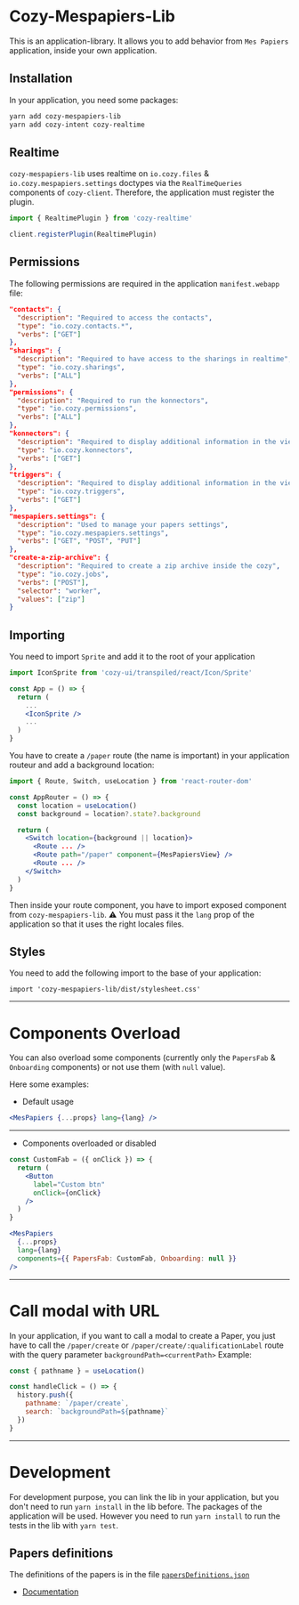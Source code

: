 # Cozy-Mespapiers-Lib

This is an application-library. It allows you to add behavior from `Mes Papiers` application, inside your own application.

## Installation

In your application, you need some packages:

```bash
yarn add cozy-mespapiers-lib
yarn add cozy-intent cozy-realtime
```

## Realtime

`cozy-mespapiers-lib` uses realtime on `io.cozy.files` & `io.cozy.mespapiers.settings` doctypes via the `RealTimeQueries` components of `cozy-client`.
Therefore, the application must register the plugin.

```jsx
import { RealtimePlugin } from 'cozy-realtime'

client.registerPlugin(RealtimePlugin)
```

## Permissions

The following permissions are required in the application `manifest.webapp` file:

```json
"contacts": {
  "description": "Required to access the contacts",
  "type": "io.cozy.contacts.*",
  "verbs": ["GET"]
},
"sharings": {
  "description": "Required to have access to the sharings in realtime",
  "type": "io.cozy.sharings",
  "verbs": ["ALL"]
},
"permissions": {
  "description": "Required to run the konnectors",
  "type": "io.cozy.permissions",
  "verbs": ["ALL"]
},
"konnectors": {
  "description": "Required to display additional information in the viewer for files automatically retrieved by services",
  "type": "io.cozy.konnectors",
  "verbs": ["GET"]
},
"triggers": {
  "description": "Required to display additional information in the viewer for files automatically retrieved by services",
  "type": "io.cozy.triggers",
  "verbs": ["GET"]
},
"mespapiers.settings": {
  "description": "Used to manage your papers settings",
  "type": "io.cozy.mespapiers.settings",
  "verbs": ["GET", "POST", "PUT"]
},
"create-a-zip-archive": {
  "description": "Required to create a zip archive inside the cozy",
  "type": "io.cozy.jobs",
  "verbs": ["POST"],
  "selector": "worker",
  "values": ["zip"]
}
```

## Importing

You need to import `Sprite` and add it to the root of your application

```jsx
import IconSprite from 'cozy-ui/transpiled/react/Icon/Sprite'

const App = () => {
  return (
    ...
    <IconSprite />
    ...
  )
}
```

You have to create a `/paper` route (the name is important) in your application routeur and add a background location:

```jsx
import { Route, Switch, useLocation } from 'react-router-dom'

const AppRouter = () => {
  const location = useLocation()
  const background = location?.state?.background

  return (
    <Switch location={background || location}>
      <Route ... />
      <Route path="/paper" component={MesPapiersView} />
      <Route ... />
    </Switch>
  )
}
```

Then inside your route component, you have to import exposed component from `cozy-mespapiers-lib`.
:warning: You must pass it the `lang` prop of the application so that it uses the right locales files.

## Styles

You need to add the following import to the base of your application:

```
import 'cozy-mespapiers-lib/dist/stylesheet.css'
```

***

# Components Overload

You can also overload some components (currently only the `PapersFab` & `Onboarding` components) or not use them (with `null` value).

Here some examples:

- Default usage

```jsx
<MesPapiers {...props} lang={lang} />
```

***

- Components overloaded or disabled

```jsx
const CustomFab = ({ onClick }) => {
  return (
    <Button
      label="Custom btn"
      onClick={onClick}
    />
  )
}

<MesPapiers
  {...props}
  lang={lang}
  components={{ PapersFab: CustomFab, Onboarding: null }}
/>
```

***

# Call modal with URL

In your application, if you want to call a modal to create a Paper, you just have to call the `/paper/create` or `/paper/create/:qualificationLabel` route with the query parameter `backgroundPath=<currentPath>`
Example:

```jsx
const { pathname } = useLocation()

const handleClick = () => {
  history.push({
    pathname: `/paper/create`,
    search: `backgroundPath=${pathname}`
  })
}
```

***

# Development

For development purpose, you can link the lib in your application, but you don't need to run `yarn install` in the lib before. The packages of the application will be used.
However you need to run `yarn install` to run the tests in the lib with `yarn test`.

## Papers definitions

The definitions of the papers is in the file [`papersDefinitions.json`](https://github.com/cozy/cozy-libs/blob/master/packages/cozy-mespapiers-lib/src/constants/papersDefinitions.json)

- [Documentation](https://github.com/cozy/cozy-libs/blob/master/packages/cozy-mespapiers-lib/docs/papersDefinitions.md)
